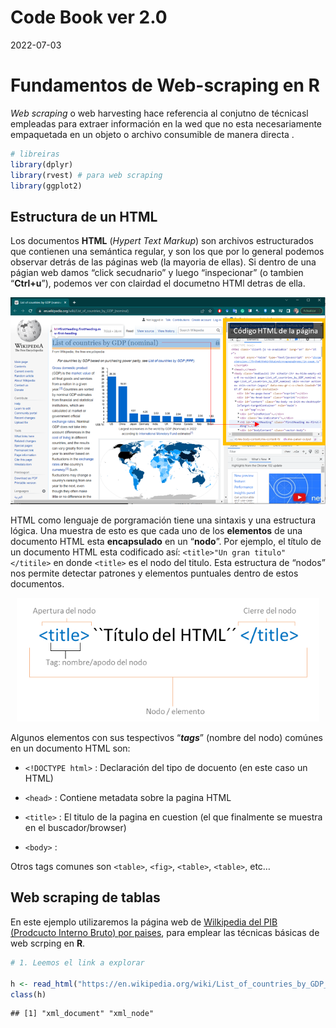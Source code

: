 Code Book ver 2.0
================
2022-07-03

# Fundamentos de Web-scraping en R

*Web scraping* o web harvesting hace referencia al conjutno de técnicasl
empleadas para extraer información en la wed que no esta necesariamente
empaquetada en un objeto o archivo consumible de manera directa .

``` r
# libreiras
library(dplyr)
library(rvest) # para web scraping
library(ggplot2)
```

## Estructura de un HTML

Los documentos **HTML** (*Hypert Text Markup*) son archivos
estructurados que contienen una semántica regular, y son los que por lo
general podemos observar detrás de las páginas web (la mayoria de
ellas). Si dentro de una págian web damos “click secudnario” y luego
“inspecionar” (o tambien “**Ctrl+u**”), podemos ver con clairdad el
documetno HTMl detras de ella.

<p align="center">
<img src="00_Code_Book_2.0_files/figure-gfm/prueba.png" alt="Preuba" width="540"/>
</p>

HTML como lenguaje de porgramación tiene una sintaxis y una estructura
lógica. Una muestra de esto es que cada uno de los **elementos** de una
documento HTML esta **encapsulado** en un “**nodo**”. Por ejemplo, el
título de un documento HTML esta codificado así:
`<title>"Un gran titulo"</titile>` en donde `<title>` es el nodo del
titulo. Esta estructura de “nodos” nos permite detectar patrones y
elementos puntuales dentro de estos documentos.

<p align="center">
<img src="00_Code_Book_2.0_files/figure-gfm/prueba2.png" alt="estructura_html" width="484"/>
</p>

Algunos elementos con sus tespectivos “***tags***” (nombre del nodo)
comúnes en un documento HTML son:

-   `<!DOCTYPE html>` : Declaración del tipo de docuento (en este caso
    un HTML)

-   `<head>` : Contiene metadata sobre la pagina HTML

-   `<title>` : El titulo de la pagina en cuestion (el que finalmente se
    muestra en el buscador/browser)

-   `<body>` :

Otros tags comunes son `<table>`, `<fig>`, `<table>`, `<table>`, etc…

## Web scraping de tablas

En este ejemplo utilizaremos la página web de [Wilkipedia del PIB
(Prodcucto Interno Bruto) por
paises](https://en.wikipedia.org/wiki/List_of_countries_by_GDP_(nominal) "¡Haz click aqui!"),
para emplear las técnicas básicas de web scrping en **R**.

``` r
# 1. Leemos el link a explorar

h <- read_html("https://en.wikipedia.org/wiki/List_of_countries_by_GDP_(nominal)")
class(h)
```

    ## [1] "xml_document" "xml_node"

